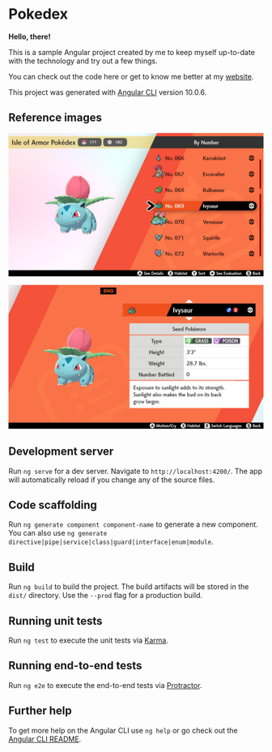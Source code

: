 # Pokedex

**Hello, there!** 

This is a sample Angular project created by me to keep myself up-to-date with the technology and try out a few things.

You can check out the code here or get to know me better at my [website](https://canuto.dev).

This project was generated with [Angular CLI](https://github.com/angular/angular-cli) version 10.0.6.

## Reference images

![Pokédex list](https://github.com/alexandrecanuto/pokedex/blob/master/src/assets/images/sample1.jpg?raw=true)

![Pokédex entry](https://github.com/alexandrecanuto/pokedex/blob/master/src/assets/images/sample2.jpg?raw=true)

## Development server

Run `ng serve` for a dev server. Navigate to `http://localhost:4200/`. The app will automatically reload if you change any of the source files.

## Code scaffolding

Run `ng generate component component-name` to generate a new component. You can also use `ng generate directive|pipe|service|class|guard|interface|enum|module`.

## Build

Run `ng build` to build the project. The build artifacts will be stored in the `dist/` directory. Use the `--prod` flag for a production build.

## Running unit tests

Run `ng test` to execute the unit tests via [Karma](https://karma-runner.github.io).

## Running end-to-end tests

Run `ng e2e` to execute the end-to-end tests via [Protractor](http://www.protractortest.org/).

## Further help

To get more help on the Angular CLI use `ng help` or go check out the [Angular CLI README](https://github.com/angular/angular-cli/blob/master/README.md).
